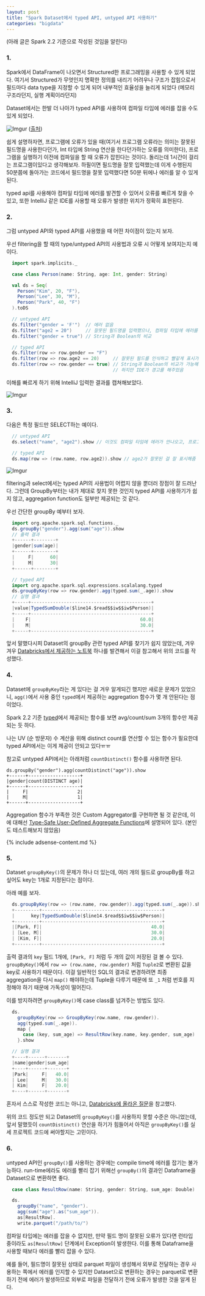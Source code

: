 ```yaml
---
layout: post
title: "Spark Dataset에서 typed API, untyped API 사용하기"
categories: "bigdata"
---
```


(아래 글은 Spark 2.2 기준으로 작성된 것임을 알린다)

### 1.

Spark에서 DataFrame이 나오면서 Structured한 프로그래밍을 사용할 수 있게 되었다. 여기서 Structured가 무엇인지 명확한 정의를 내리기 어려우나 구조가 잡힘으로서 필드마다 data type을 지정할 수 있게 되어 내부적인 효율성을 늘리게 되었다 (메모리 구조라던지, 실행 계획이라던지)

Dataset에서는 한발 더 나아가 typed API를 사용하여 컴파일 타임에 에러를 잡을 수도 있게 되었다.

![Imgur](https://i.imgur.com/JJ1uudf.png)
([출처](https://databricks.com/blog/2016/07/14/a-tale-of-three-apache-spark-apis-rdds-dataframes-and-datasets.html))

쉽게 설명하자면, 프로그램에 오류가 있을 때(여기서 프로그램 오류라는 의미는 잘못된 필드명을 사용한다던가, Int 타입에 String 연산을 한다던가하는 오류를 의미한다), 프로그램을 실행하기 이전에 컴파일을 할 때 오류가 잡힌다는 것이다. 돌리는데 1시간이 걸리는 프로그램이있다고 생각해보자. 하필이면 필드명을 잘못 입력했는데 이게 수행된지 50분쯤에 돌아가는 코드에서 필드명을 잘못 입력했다면 50분 뒤에나 에러를 알 수 있게 된다.

typed api를 사용해야 컴파일 타임에 에러를 발견할 수 있어서 오류를 빠르게 찾을 수 있고, 또한 IntelliJ 같은 IDE를 사용할 때 오류가 발생한 위치가 정확히 표현된다.

### 2.

그럼 untyped API와 typed API를 사용했을 때 어떤 차이점이 있는지 보자.

우선 filtering을 할 때의 type/untyped API의 사용법과 오류 시 어떻게 보여지는지 예이다.

```scala
  import spark.implicits._

  case class Person(name: String, age: Int, gender: String)

  val ds = Seq(
    Person("Kim", 20, "F"),
    Person("Lee", 30, "M"),
    Person("Park", 40, "F")
  ).toDS

  // untyped API
  ds.filter("gender = 'F'")  // 에러 없음
  ds.filter("age2 = 20")     // 잘못된 필드명을 입력했으나, 컴파일 타입에 에러를 못 찾는다
  ds.filter("gender = true") // String과 Boolean의 비교

  // typed API
  ds.filter(row => row.gender == "F")
  ds.filter(row => row.age2 == 20)     // 잘못된 필드를 인식하고 빨갛게 표시가 되었다
  ds.filter(row => row.gender == true) // String과 Boolean의 비교가 가능해서 에러로 표시는 안 됨
                                       // 하지만 IDE가 경고를 해주었음
```

이해를 빠르게 하기 위해 IntelliJ 입력한 결과를 캡쳐해보았다.

![Imgur](https://i.imgur.com/fxPeFUY.png)

### 3.

다음은 특정 필드만 SELECT하는 예이다.

```scala
  // untyped API
  ds.select("name", "age2").show // 이것도 컴파일 타임에 에러가 안나오고, 프로그램을 돌릴 때 에러가 발생한다

  // typed API
  ds.map(row => (row.name, row.age2)).show // age2가 잘못된 걸 잘 표시해줌
```

![Imgur](https://i.imgur.com/NbJD6tn.png)

filtering과 select에서는 typed API의 사용법이 어렵지 않을 뿐더러 장점이 잘 드러난다. 그런데 GroupBy부터는 내가 제대로 찾지 못한 것인지 typed API를 사용하기가 쉽지 않고, aggregation function도 일부만 제공되는 것 같다.

우선 간단한 groupBy 예부터 보자.

```scala
  import org.apache.spark.sql.functions._
  ds.groupBy("gender").agg(sum("age")).show
  // 출력 결과
  +------+--------+
  |gender|sum(age)|
  +------+--------+
  |     F|      60|
  |     M|      30|
  +------+--------+

  // typed API
  import org.apache.spark.sql.expressions.scalalang.typed
  ds.groupByKey(row => row.gender).agg(typed.sum(_.age)).show
  // 실행 결과
  +-----+--------------------------------------------+
  |value|TypedSumDouble($line14.$read$$iw$$iw$Person)|
  +-----+--------------------------------------------+
  |    F|                                        60.0|
  |    M|                                        30.0|
  +-----+--------------------------------------------+
```

앞서 말했다시피 Dataset의 groupBy 관련 typed API를 찾기가 쉽지 않았는데, 겨우겨우 [Databricks에서 제공하는 노트북](https://cdn2.hubspot.net/hubfs/438089/notebooks/spark2.0/Dataset.html) 하나를 발견해서 이걸 참고해서 위의 코드를 작성했다.

### 4.

Dataset에 `groupByKey`라는 게 있다는 걸 겨우 알게되긴 했지만 새로운 문제가 있었으니, `agg()`에서 사용 중인 `typed`에서 제공하는 aggregation 함수가 몇 개 안된다는 점이었다.

Spark 2.2 기준 [typed](https://github.com/apache/spark/blob/branch-2.2/sql/core/src/main/scala/org/apache/spark/sql/expressions/scalalang/typed.scala)에서 제공되는 함수를 보면 avg/count/sum 3개의 함수만 제공되는 듯 하다.

나는 UV (순 방문자) 수 계산을 위해  distinct count를 연산할 수 있는 함수가 필요한데 typed API에서는 이게 제공이 안되고 있다ㅠㅠ

참고로 untyped API에서는 아래처럼 `countDistinct()` 함수를 사용하면 된다.

```
ds.groupBy("gender").agg(countDistinct("age")).show
+------+-------------------+
|gender|count(DISTINCT age)|
+------+-------------------+
|     F|                  2|
|     M|                  1|
+------+-------------------+
```

Aggregation 함수가 부족한 것은 Custom Aggregator를 구현하면 될 것 같은데, 이에 대해선 [Type-Safe User-Defined Aggregate Functions](https://spark.apache.org/docs/2.2.0/sql-programming-guide.html#type-safe-user-defined-aggregate-functions)에 설명되어 있다. (본인도 테스트해보지 않았음)

{% include adsense-content.md %}

### 5.

Dataset `groupByKey()`의 문제가 하나 더 있는데, 여러 개의 필드로 groupBy를 하고 싶어도 key는 1개로 지정된다는 점이다.

아래 예를 보자.

```scala
  ds.groupByKey(row => (row.name, row.gender)).agg(typed.sum(_.age)).show
  +---------+--------------------------------------------+
  |      key|TypedSumDouble($line14.$read$$iw$$iw$Person)|
  +---------+--------------------------------------------+
  |[Park, F]|                                        40.0|
  | [Lee, M]|                                        30.0|
  | [Kim, F]|                                        20.0|
  +---------+--------------------------------------------+
```

출력 결과의 `key` 필드 1개에, `[Park, F]` 처럼 두 개의 값이 저장된 걸 볼 수 있다. `groupByKey()`에서 `row => (row.name, row.gender)` 처럼 `Tuple2`로 변환된 값을 key로 사용하기 때문이다. 이걸 일반적인 SQL의 결과로 변경하려면 최종 aggregation을 다시 `map()` 해야하는데 Tuple을 다루기 때문에 또 `_1` 처럼 번호를 지정해야 하기 때문에 가독성이 떨어진다.

이를 방지하려면 `groupByKey()`에 case class를 넘겨주는 방법도 있다.

```scala
  ds.
    groupByKey(row => GroupByKey(row.name, row.gender)).
    agg(typed.sum(_.age)).
    map {
      case (key, sum_age) => ResultRow(key.name, key.gender, sum_age)
    }.show

  // 실행 결과
  +----+------+-------+
  |name|gender|sum_age|
  +----+------+-------+
  |Park|     F|   40.0|
  | Lee|     M|   30.0|
  | Kim|     F|   20.0|
  +----+------+-------+
```

혼자서 스스로 작성한 코드는 아니고, [Databricks에 올라온 질문](https://forums.databricks.com/questions/11815/improve-performance-of-groupbykey-for-a-large-data.html)을 참고했다.

위의 코드 정도만 되고 Dataset의 `groupByKey()`를 사용하지 못할 수준은 아니었는데, 앞서 말했듯이 `countDistinct()` 연산을 하기가 힘들어서 아직은 `groupByKey()`를 실세 프로젝트 코드에 써야할지는 고민이다.

### 6.

untyped API인 `groupBy()`를 사용하는 경우에는 compile time에 에러를 잡기는 불가능하다. run-time에라도 에러를 빨리 잡기 위해선 `groupBy()`의 결과인 Dataframe을 Dataset으로 변환하면 좋다.

```scala
  case class ResultRow(name: String, gender: String, sum_age: Double)

  ds.
    groupBy("name", "gender").
    agg(sum("age").as("sum_age")).
    as[ResultRow].
    write.parquet("/path/to/")
```

컴파일 타입에는 에러를 잡을 수 없지만, 만약 필드 명이 잘못된 오류가 있다면 런타입 중이라도 `as[ResultRow]` 단계에서 Exception이 발생한다. 이를 통해 Dataframe을 사용할 때보다 에러를 빨리 잡을 수 있다.

예를 들어, 필드명이 잘못된 상태로 parquet 파일이 생성해서 외부로 전달하는 경우 사용하는 쪽에서 에러를 인지할 수 있지만 Dataset으로 변환하는 경우는 parquet로 변환하기 전에 에러가 발생하므로 외부로 파일을 전달하기 전에 오류가 발생한 것을 알게 된다.
